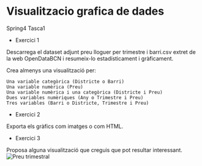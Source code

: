# Visualitzacio grafica de dades
Spring4 Tasca1

- Exercici 1

Descarrega el dataset adjunt preu lloguer per trimestre i barri.csv extret de la web OpenDataBCN i resumeix-lo estadísticament i gràficament.

Crea almenys una visualització per:

    Una variable categòrica (Districte o Barri)
    Una variable numèrica (Preu)
    Una variable numèrica i una categòrica (Districte i Preu)
    Dues variables numèriques (Any o Trimestre i Preu)
    Tres variables (Barri o Districte, Trimestre i Preu)


- Exercici 2

Exporta els gràfics com imatges o com HTML.


- Exercici 3

Proposa alguna visualització que creguis que pot resultar interessant.
![Preu trimestral](https://user-images.githubusercontent.com/105788831/218335945-72d38185-fe8d-49aa-9bbd-dc9bff7c3de4.png)
